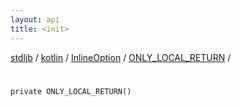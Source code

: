 ```yaml
---
layout: api
title: <init>
---
```

[stdlib](../../../index.html) / [kotlin](../../index.html) / [InlineOption](../index.html) / [ONLY_LOCAL_RETURN](index.html) / [<init>](_init_.html)

# <init>

```
private ONLY_LOCAL_RETURN()
```
